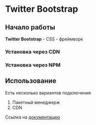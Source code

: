 # Twitter Bootstrap

## Начало работы
**Twitter Bootstrap** - CSS - фреймворк

### Установка через CDN

### Установка через NPM

## Использование
Есть несколько вариантов подключения
1. Пакетный менеджерж
1. CDN

Ссылка на [документацию](https://getbootstrap.com) 

